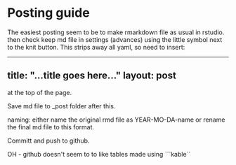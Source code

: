 # Posting guide

The easiest posting seem to be to make rmarkdown file as usual in rstudio. then check keep md file in settings (advances) using the little symbol next to the knit button. This strips away all yaml, so need to insert:

---
title: "...title goes here..."
layout: post
---

at the top of the page.

Save md file to _post folder after this.

naming: either name the original rmd file as YEAR-MO-DA-name or rename the final md file to this format. 

Committ and push to github.

OH - github doesn't seem to to like tables made using ```kable``